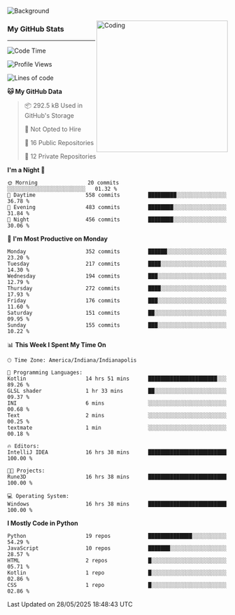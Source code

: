 ![Background](https://github.com/Nguyen-Noah/Nguyen-Noah/assets/112649680/f5d2296f-0508-400c-abcf-47c085708a2a)

<img align="right" alt="Coding" width="300" src="https://cdn.dribbble.com/users/1277312/screenshots/14733298/media/39b1045e593737587dd60e42c8422d1f.gif" >

### My GitHub Stats
---
<!--START_SECTION:waka-->
![Code Time](http://img.shields.io/badge/Code%20Time-647%20hrs%2029%20mins-blue)

![Profile Views](http://img.shields.io/badge/Profile%20Views-0-blue)

![Lines of code](https://img.shields.io/badge/From%20Hello%20World%20I%27ve%20Written-14.7%20million%20lines%20of%20code-blue)

**🐱 My GitHub Data** 

> 📦 292.5 kB Used in GitHub's Storage 
 > 
> 🚫 Not Opted to Hire
 > 
> 📜 16 Public Repositories 
 > 
> 🔑 12 Private Repositories 
 > 
**I'm a Night 🦉** 

```text
🌞 Morning                20 commits          ░░░░░░░░░░░░░░░░░░░░░░░░░   01.32 % 
🌆 Daytime                558 commits         █████████░░░░░░░░░░░░░░░░   36.78 % 
🌃 Evening                483 commits         ████████░░░░░░░░░░░░░░░░░   31.84 % 
🌙 Night                  456 commits         ████████░░░░░░░░░░░░░░░░░   30.06 % 
```
📅 **I'm Most Productive on Monday** 

```text
Monday                   352 commits         ██████░░░░░░░░░░░░░░░░░░░   23.20 % 
Tuesday                  217 commits         ████░░░░░░░░░░░░░░░░░░░░░   14.30 % 
Wednesday                194 commits         ███░░░░░░░░░░░░░░░░░░░░░░   12.79 % 
Thursday                 272 commits         ████░░░░░░░░░░░░░░░░░░░░░   17.93 % 
Friday                   176 commits         ███░░░░░░░░░░░░░░░░░░░░░░   11.60 % 
Saturday                 151 commits         ██░░░░░░░░░░░░░░░░░░░░░░░   09.95 % 
Sunday                   155 commits         ███░░░░░░░░░░░░░░░░░░░░░░   10.22 % 
```


📊 **This Week I Spent My Time On** 

```text
🕑︎ Time Zone: America/Indiana/Indianapolis

💬 Programming Languages: 
Kotlin                   14 hrs 51 mins      ██████████████████████░░░   89.26 % 
GLSL shader              1 hr 33 mins        ██░░░░░░░░░░░░░░░░░░░░░░░   09.37 % 
INI                      6 mins              ░░░░░░░░░░░░░░░░░░░░░░░░░   00.68 % 
Text                     2 mins              ░░░░░░░░░░░░░░░░░░░░░░░░░   00.25 % 
textmate                 1 min               ░░░░░░░░░░░░░░░░░░░░░░░░░   00.18 % 

🔥 Editors: 
IntelliJ IDEA            16 hrs 38 mins      █████████████████████████   100.00 % 

🐱‍💻 Projects: 
Rune3D                   16 hrs 38 mins      █████████████████████████   100.00 % 

💻 Operating System: 
Windows                  16 hrs 38 mins      █████████████████████████   100.00 % 
```

**I Mostly Code in Python** 

```text
Python                   19 repos            ██████████████░░░░░░░░░░░   54.29 % 
JavaScript               10 repos            ███████░░░░░░░░░░░░░░░░░░   28.57 % 
HTML                     2 repos             █░░░░░░░░░░░░░░░░░░░░░░░░   05.71 % 
Kotlin                   1 repo              █░░░░░░░░░░░░░░░░░░░░░░░░   02.86 % 
CSS                      1 repo              █░░░░░░░░░░░░░░░░░░░░░░░░   02.86 % 
```




 Last Updated on 28/05/2025 18:48:43 UTC
<!--END_SECTION:waka-->

<!--
**Nguyen-Noah/Nguyen-Noah** is a ✨ _special_ ✨ repository because its `README.md` (this file) appears on your GitHub profile.

Here are some ideas to get you started:

- 🔭 I’m currently working on ...
- 🌱 I’m currently learning ...
- 👯 I’m looking to collaborate on ...
- 🤔 I’m looking for help with ...
- 💬 Ask me about ...
- 📫 How to reach me: ...
- 😄 Pronouns: ...
- ⚡ Fun fact: ...
-->
